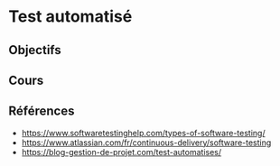 # Test automatisé

## Objectifs

## Cours

<Reveate markdown-file="/lessons/test.md" />

## Références

- https://www.softwaretestinghelp.com/types-of-software-testing/
- https://www.atlassian.com/fr/continuous-delivery/software-testing
- https://blog-gestion-de-projet.com/test-automatises/
